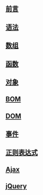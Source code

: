 ## [前言](./前言.md)

## [语法](./语法.md)

## [数组](./数组.md)

## [函数](./函数.md)

## [对象](./对象.md)

## [BOM](./BOM.md)

## [DOM](./DOM.md)

## [事件](./事件.md)

## [正则表达式](./正则表达式.md)

## [Ajax](./Ajax.md)

## [jQuery](./jQuery.md)

